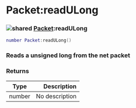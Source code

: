 # Packet:readULong

### ![shared](../../home/packet/.gitbook/assets/shared.png) [Packet](../../home/packet/home/Packet/):readULong

```lua
number Packet:readULong()
```

### Reads a unsigned long from the net packet

### Returns

| Type   |    Description |
| ------ | -------------: |
| number | No description |
